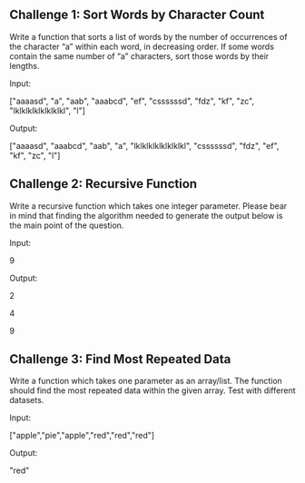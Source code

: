 ## Challenge 1: Sort Words by Character Count
Write a function that sorts a list of words by the number of occurrences of the character “a” within each word, in decreasing order. If some words contain the same number of “a” characters, sort those words by their lengths.

Input:

["aaaasd", "a", "aab", "aaabcd", "ef", "cssssssd", "fdz", "kf", "zc", "lklklklklklklklkl", "l"]

Output:

["aaaasd", "aaabcd", "aab", "a", "lklklklklklklklkl", "cssssssd", "fdz", "ef", "kf", "zc", "l"]

## Challenge 2: Recursive Function
Write a recursive function which takes one integer parameter. Please bear in mind that finding the algorithm needed to generate the output below is the main point of the question.

Input:

9

Output:

2

4

9

## Challenge 3: Find Most Repeated Data
Write a function which takes one parameter as an array/list. The function should find the most repeated data within the given array. Test with different datasets.

Input:

["apple","pie","apple","red","red","red"]

Output:

"red"
